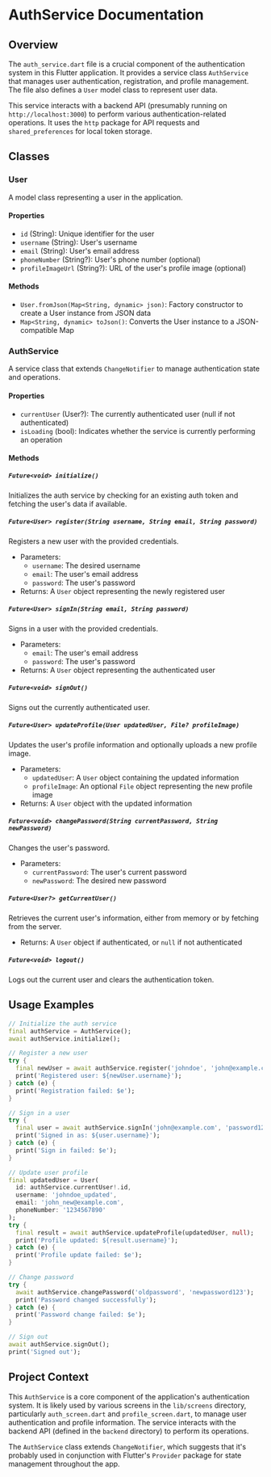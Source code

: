 # AuthService Documentation

## Overview

The `auth_service.dart` file is a crucial component of the authentication system in this Flutter application. It provides a service class `AuthService` that manages user authentication, registration, and profile management. The file also defines a `User` model class to represent user data.

This service interacts with a backend API (presumably running on `http://localhost:3000`) to perform various authentication-related operations. It uses the `http` package for API requests and `shared_preferences` for local token storage.

## Classes

### User

A model class representing a user in the application.

#### Properties

- `id` (String): Unique identifier for the user
- `username` (String): User's username
- `email` (String): User's email address
- `phoneNumber` (String?): User's phone number (optional)
- `profileImageUrl` (String?): URL of the user's profile image (optional)

#### Methods

- `User.fromJson(Map<String, dynamic> json)`: Factory constructor to create a User instance from JSON data
- `Map<String, dynamic> toJson()`: Converts the User instance to a JSON-compatible Map

### AuthService

A service class that extends `ChangeNotifier` to manage authentication state and operations.

#### Properties

- `currentUser` (User?): The currently authenticated user (null if not authenticated)
- `isLoading` (bool): Indicates whether the service is currently performing an operation

#### Methods

##### `Future<void> initialize()`

Initializes the auth service by checking for an existing auth token and fetching the user's data if available.

##### `Future<User> register(String username, String email, String password)`

Registers a new user with the provided credentials.

- Parameters:
  - `username`: The desired username
  - `email`: The user's email address
  - `password`: The user's password
- Returns: A `User` object representing the newly registered user

##### `Future<User> signIn(String email, String password)`

Signs in a user with the provided credentials.

- Parameters:
  - `email`: The user's email address
  - `password`: The user's password
- Returns: A `User` object representing the authenticated user

##### `Future<void> signOut()`

Signs out the currently authenticated user.

##### `Future<User> updateProfile(User updatedUser, File? profileImage)`

Updates the user's profile information and optionally uploads a new profile image.

- Parameters:
  - `updatedUser`: A `User` object containing the updated information
  - `profileImage`: An optional `File` object representing the new profile image
- Returns: A `User` object with the updated information

##### `Future<void> changePassword(String currentPassword, String newPassword)`

Changes the user's password.

- Parameters:
  - `currentPassword`: The user's current password
  - `newPassword`: The desired new password

##### `Future<User?> getCurrentUser()`

Retrieves the current user's information, either from memory or by fetching from the server.

- Returns: A `User` object if authenticated, or `null` if not authenticated

##### `Future<void> logout()`

Logs out the current user and clears the authentication token.

## Usage Examples

```dart
// Initialize the auth service
final authService = AuthService();
await authService.initialize();

// Register a new user
try {
  final newUser = await authService.register('johndoe', 'john@example.com', 'password123');
  print('Registered user: ${newUser.username}');
} catch (e) {
  print('Registration failed: $e');
}

// Sign in a user
try {
  final user = await authService.signIn('john@example.com', 'password123');
  print('Signed in as: ${user.username}');
} catch (e) {
  print('Sign in failed: $e');
}

// Update user profile
final updatedUser = User(
  id: authService.currentUser!.id,
  username: 'johndoe_updated',
  email: 'john_new@example.com',
  phoneNumber: '1234567890'
);
try {
  final result = await authService.updateProfile(updatedUser, null);
  print('Profile updated: ${result.username}');
} catch (e) {
  print('Profile update failed: $e');
}

// Change password
try {
  await authService.changePassword('oldpassword', 'newpassword123');
  print('Password changed successfully');
} catch (e) {
  print('Password change failed: $e');
}

// Sign out
await authService.signOut();
print('Signed out');
```

## Project Context

This `AuthService` is a core component of the application's authentication system. It is likely used by various screens in the `lib/screens` directory, particularly `auth_screen.dart` and `profile_screen.dart`, to manage user authentication and profile information. The service interacts with the backend API (defined in the `backend` directory) to perform its operations.

The `AuthService` class extends `ChangeNotifier`, which suggests that it's probably used in conjunction with Flutter's `Provider` package for state management throughout the app.